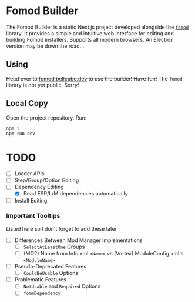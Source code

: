 # Fomod Builder

The Fomod Builder is a static Next.js project developed alongside the [`fomod`](https://npmjs.com/package/fomod) library. It provides a simple and intuitive web interface for editing and building Fomod installers. Supports all modern browsers. An Electron version may be down the road...

## Using

~~Head over to [fomod.bellcube.dev](https://fomod.bellcube.dev) to use the builder! Have fun!~~ The `fomod` library is not yet public. Sorry!

## Local Copy

Open the project repository. Run:
```bash
npm i
npm run dev
```


# TODO

* [ ] Loader APIs
* [ ] Step/Group/Option Editing
* [ ] Dependency Editing
  * [X] Read ESP/L/M dependencies automatically
* [ ] Install Editing

### Important Tooltips

Listed here so I don't forget to add these later

* [ ] Differences Between Mod Manager Implementations
  * [ ] `SelectAtLeastOne` Groups
  * [ ] (MO2) Name from Info.xml `<Name>` vs (Vortex) ModuleConfig.xml's `<ModuleName>`
* [ ] Pseudo-Deprecated Features
  * [ ] `CouldBeUsable` Options
* [ ] Problematic Features
  * [ ] `NotUsable` and `Required` Options
  * [ ] `fommDependency`
